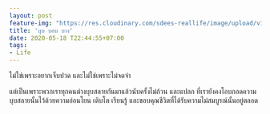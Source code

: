 ```yaml
---
layout: post
feature-img: "https://res.cloudinary.com/sdees-reallife/image/upload/v1555658919/sample_feature_img.png"
title: 'บุบ บอบ บาง'
date: 2020-05-18 T22:44:55+07:00
tags:
- Life
---
```

ไม่ใช่เพราะอยากเจ็บปวด และไม่ใช่เพราะไม่จดจำ

<i class="fa fa-child" style="color:plum"></i>

แต่เป็นเพราะพวกเราทุกคนต่างบุบสลายกันมาแล้วนับครั้งไม่ถ้วน และแปลก ที่เรายังคงโอบกอดความบุบสลายนั้นไว้ด้วยความอ่อนโยน เติบโต เรียนรู้ และขอบคุณชีวิตที่ได้รับความไม่สมบูรณ์นั้นอยู่ตลอด
